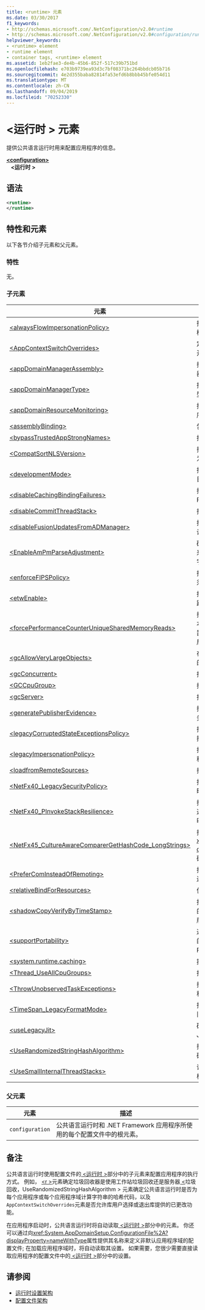 ```yaml
---
title: <runtime> 元素
ms.date: 03/30/2017
f1_keywords:
- http://schemas.microsoft.com/.NetConfiguration/v2.0#runtime
- http://schemas.microsoft.com/.NetConfiguration/v2.0#configuration/runtime
helpviewer_keywords:
- <runtime> element
- runtime element
- container tags, <runtime> element
ms.assetid: 1eb2fae3-de4b-45b6-852f-517c39b751bd
ms.openlocfilehash: e703b9739ea93d3c7bf08371bc264bbdcb05b716
ms.sourcegitcommit: 4e2d355baba82814fa53efd6b8bbb45bfe054d11
ms.translationtype: MT
ms.contentlocale: zh-CN
ms.lasthandoff: 09/04/2019
ms.locfileid: "70252330"
---
```

# <a name="runtime-element"></a>\<运行时 > 元素

提供公共语言运行时用来配置应用程序的信息。

[ **\<configuration>** ](../configuration-element.md)  
&nbsp;&nbsp; **\<运行时 >**  

## <a name="syntax"></a>语法

```xml
<runtime>
</runtime>
```

## <a name="attributes-and-elements"></a>特性和元素

以下各节介绍子元素和父元素。

### <a name="attributes"></a>特性

无。

### <a name="child-elements"></a>子元素

|元素|描述|
|-------------|-----------------|
|[\<alwaysFlowImpersonationPolicy>](alwaysflowimpersonationpolicy-element.md)|指定 Windows 标识始终流经异步点，而不考虑执行模拟的方式。|
|[\<AppContextSwitchOverrides>](appcontextswitchoverrides-element.md)|定义 <xref:System.AppContext> 类使用的一个或多个开关，用于提供新功能的选择退出机制。|
|[\<appDomainManagerAssembly>](appdomainmanagerassembly-element.md)|指定为过程中的默认应用程序域提供应用程序域管理器的程序集。|
|[\<appDomainManagerType>](appdomainmanagertype-element.md)|指定用作默认应用程序域的应用程序域管理器的类型。|
|[\<appDomainResourceMonitoring>](appdomainresourcemonitoring-element.md)|指示运行时在过程的生命周期过程中收集所有应用程序域的统计数据。|
|[\<assemblyBinding>](assemblybinding-element-for-runtime.md)|包含有关程序集版本重定向和程序集位置的信息。|
|[\<bypassTrustedAppStrongNames>](bypasstrustedappstrongnames-element.md)|指定是否应绕过对受信任的程序集进行强名称验证。|
|[\<CompatSortNLSVersion>](compatsortnlsversion-element.md)|指定在执行字符串比较时，运行时应使用旧的排序行为。|
|[\<developmentMode>](developmentmode-element.md)|指定运行时是否搜索由 DEVPATH 环境变量指定的目录中的程序集。|
|[\<disableCachingBindingFailures>](disablecachingbindingfailures-element.md)|指定是否禁用绑定故障的缓存，这是 .NET Framework 版本2.0 中的默认行为。|
|[\<disableCommitThreadStack>](disablecommitthreadstack-element.md)|指定在线程启动时是否提交完整线程堆栈。|
|[\<disableFusionUpdatesFromADManager>](disablefusionupdatesfromadmanager-element.md)|指定是否禁用允许运行时主机为应用程序域重写配置设置的默认行为。|
|[\<EnableAmPmParseAdjustment>](enableampmparseadjustment-element.md)|确定日期和时间分析方法是否使用调整后的一组规则来分析仅包含天、月、小时和 AM/PM 指示符的日期字符串。|
|[\<enforceFIPSPolicy>](enforcefipspolicy-element.md)|指定是否强制执行以下计算机配置要求：加密算法必须符合美国联邦信息处理标准 (FIPS)。|
|[\<etwEnable>](etwenable-element.md)|指定是否为公共语言运行时事件启用 Windows 事件跟踪 (ETW)。|
|[\<forcePerformanceCounterUniqueSharedMemoryReads>](forceperformancecounteruniquesharedmemoryreads-element.md)|指定 PerfCounter.dll 是否使用 .NET Framework 版本 1.1 应用程序中的 CategoryOptions 注册表设置，以确定是否加载来自特定于类别的共享内存或全局内存的性能计数器数据。|
|[\<gcAllowVeryLargeObjects>](gcallowverylargeobjects-element.md)|在 64 位平台上，启用总大小大于 2 千兆字节 (GB) 的数组。|
|[\<gcConcurrent>](gcconcurrent-element.md)|指定公共语言运行时是否并发运行垃圾回收。|
|[\<GCCpuGroup>](gccpugroup-element.md)|指定垃圾回收是否支持多个 CPU 组。|
|[\<gcServer>](gcserver-element.md)|指定公共语言运行时是否运行服务器垃圾回收。|
|[\<generatePublisherEvidence>](generatepublisherevidence-element.md)|指定运行时是否使用代码访问安全性 (CAS) 发布服务器策略。|
|[\<legacyCorruptedStateExceptionsPolicy>](legacycorruptedstateexceptionspolicy-element.md)|指定运行时是否允许托管的代码捕获访问冲突和其他损坏状态异常。|
|[\<legacyImpersonationPolicy>](legacyimpersonationpolicy-element.md)|指定 Windows 标识不流经异步点，而不考虑当前线程上执行上下文的流设置。|
|[\<loadfromRemoteSources>](loadfromremotesources-element.md)|指定是否将来自远程源的程序集加载为完全信任。|
|[\<NetFx40_LegacySecurityPolicy>](netfx40-legacysecuritypolicy-element.md)|指定运行时是否使用旧版代码访问安全性 (CAS) 策略。|
|[\<NetFx40_PInvokeStackResilience>](netfx40-pinvokestackresilience-element.md)|指定运行时是否以减慢托管和非托管代码之间的转换速度为代价，在运行时自动修复不正确的平台调用声明。|
|[\<NetFx45_CultureAwareComparerGetHashCode_LongStrings>](netfx45-cultureawarecomparergethashcode-longstrings-element.md)|指定运行时是否使用固定的内存量来计算 <xref:System.StringComparer.GetHashCode%2A?displayProperty=nameWithType> 方法的哈希代码。|
|[\<PreferComInsteadOfRemoting>](prefercominsteadofmanagedremoting-element.md)|指定运行时将使用 COM 互操作来代替跨应用程序域边界的远程。|
|[\<relativeBindForResources>](relativebindforresources-element.md)|优化附属程序集的探测。|
|[\<shadowCopyVerifyByTimeStamp>](shadowcopyverifybytimestamp-element.md)|指定卷影复制是否使用 .NET Framework 4 中引入的默认启动行为，或恢复为 .NET Framework 早期版本的启动行为。|
|[\<supportPortability>](supportportability-element.md)|通过禁用将程序集视为等效于应用程序可移植性用途的默认行为来指定应用程序可以在两种不同的 .NET Framework 实现中引用同一程序集。|
|[\<system.runtime.caching>](system-runtime-caching-element-cache-settings.md)|提供默认内存中对象缓存的配置信息。|
|[\<Thread_UseAllCpuGroups>](thread-useallcpugroups-element.md)|指定运行时是否跨所有 CPU 组分发托管的线程。|
|[\<ThrowUnobservedTaskExceptions>](throwunobservedtaskexceptions-element.md)|指定未经处理的任务异常是否应终止正在运行的进程。|
|[\<TimeSpan_LegacyFormatMode>](timespan-legacyformatmode-element.md)|指定运行时是否使用 <xref:System.TimeSpan> 值的旧格式。|
|[\<useLegacyJit>](uselegacyjit-element.md)|确定公共语言运行时是否使用实时编译的旧版 64 位 JIT 编译器。|
|[\<UseRandomizedStringHashAlgorithm>](userandomizedstringhashalgorithm-element.md)|指定运行时是否按应用程序域计算字符串的哈希代码。|
|[\<UseSmallInternalThreadStacks>](usesmallinternalthreadstacks-element.md)|请求运行时在创建内部使用的某些线程时使用显式堆栈大小，而不是默认堆栈大小。|

### <a name="parent-elements"></a>父元素

|元素|描述|
|-------------|-----------------|
|`configuration`|公共语言运行时和 .NET Framework 应用程序所使用的每个配置文件中的根元素。|

## <a name="remarks"></a>备注

公共语言运行时使用配置文件的[ \<运行时 >](runtime-element.md)部分中的子元素来配置应用程序的执行方式。 例如， [ \<r >](gcserver-element.md)元素确定垃圾回收器是使用工作站垃圾回收还是服务器[ \<](userandomizedstringhashalgorithm-element.md)垃圾回收，UseRandomizedStringHashAlgorithm > 元素确定公共语言运行时是否为每个应用程序或每个应用程序域计算字符串的哈希代码，以及`AppContextSwitchOverrides`元素是否允许库用户选择或退出库提供的已更改功能。

在应用程序启动时，公共语言运行时将自动读取[ \<运行时 >](runtime-element.md)部分中的元素。 你还可以通过向<xref:System.AppDomainSetup.ConfigurationFile%2A?displayProperty=nameWithType>属性提供其名称来定义非默认应用程序域的配置文件; 在加载应用程序域时，将自动读取其设置。 如果需要，您很少需要直接读取应用程序的配置文件中的[ \<运行时 >](runtime-element.md)部分中的设置。

## <a name="see-also"></a>请参阅

- [运行时设置架构](index.md)
- [配置文件架构](../index.md)
